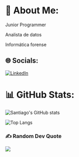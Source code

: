 # 💫 About Me:
Junior Programmer

Analista de datos

Informática forense 


## 🌐 Socials:
[![LinkedIn](https://img.shields.io/badge/LinkedIn-%230077B5.svg?logo=linkedin&logoColor=white)](https://linkedin.com/in/santiago-cárdenas-aldana-a53941311) 
# 📊 GitHub Stats:
![Santiago's GitHub stats](https://github-readme-stats.vercel.app/api?username=santiago-ca10&show_icons=true&theme=dark) 


![Top Langs](https://github-readme-stats.vercel.app/api/top-langs/?username=santiago-ca10&langs_count=10&hide=Jupyter%20Notebook&theme=dark&hide_border=true)



### ✍️ Random Dev Quote
![](https://quotes-github-readme.vercel.app/api?type=horizontal&theme=radical)

<!-- Proudly created with GPRM ( https://gprm.itsvg.in ) -->
